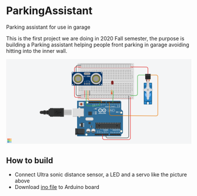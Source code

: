 # ParkingAssistant
Parking assistant for use in garage

This is the first project we are doing in 2020 Fall semester, the purpose is building a Parking assistant helping people front parking in garage avoiding hitting into the inner wall.

![Connection](https://github.com/HXLVElectronicClub/ParkingAssistant/blob/master/Parking%20Assistant.png)

## How to build
* Connect Ultra sonic distance sensor, a LED and a servo like the picture above
* Download [ino file](https://github.com/HXLVElectronicClub/ParkingAssistant/blob/master/parking_assistant1.ino) to Arduino board
